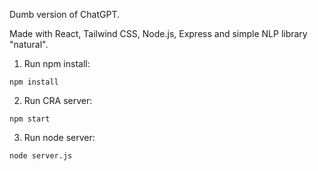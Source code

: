 Dumb version of ChatGPT.

Made with React, Tailwind CSS, Node.js, Express and simple NLP library "natural".

1. Run npm install:

`npm install`

2. Run CRA server:

`npm start`

3. Run node server:

`node server.js`

